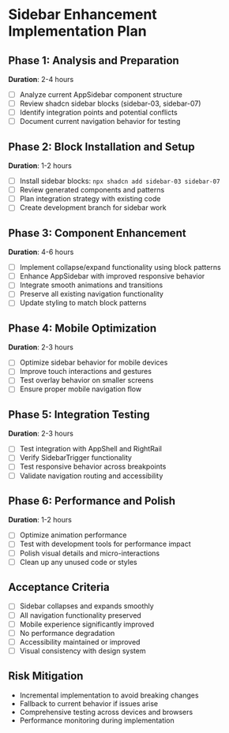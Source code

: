 # Sidebar Enhancement Implementation Plan

## Phase 1: Analysis and Preparation
**Duration**: 2-4 hours
- [ ] Analyze current AppSidebar component structure
- [ ] Review shadcn sidebar blocks (sidebar-03, sidebar-07)
- [ ] Identify integration points and potential conflicts
- [ ] Document current navigation behavior for testing

## Phase 2: Block Installation and Setup
**Duration**: 1-2 hours
- [ ] Install sidebar blocks: `npx shadcn add sidebar-03 sidebar-07`
- [ ] Review generated components and patterns
- [ ] Plan integration strategy with existing code
- [ ] Create development branch for sidebar work

## Phase 3: Component Enhancement
**Duration**: 4-6 hours
- [ ] Implement collapse/expand functionality using block patterns
- [ ] Enhance AppSidebar with improved responsive behavior
- [ ] Integrate smooth animations and transitions
- [ ] Preserve all existing navigation functionality
- [ ] Update styling to match block patterns

## Phase 4: Mobile Optimization
**Duration**: 2-3 hours
- [ ] Optimize sidebar behavior for mobile devices
- [ ] Improve touch interactions and gestures
- [ ] Test overlay behavior on smaller screens
- [ ] Ensure proper mobile navigation flow

## Phase 5: Integration Testing
**Duration**: 2-3 hours
- [ ] Test integration with AppShell and RightRail
- [ ] Verify SidebarTrigger functionality
- [ ] Test responsive behavior across breakpoints
- [ ] Validate navigation routing and accessibility

## Phase 6: Performance and Polish
**Duration**: 1-2 hours
- [ ] Optimize animation performance
- [ ] Test with development tools for performance impact
- [ ] Polish visual details and micro-interactions
- [ ] Clean up any unused code or styles

## Acceptance Criteria
- [ ] Sidebar collapses and expands smoothly
- [ ] All navigation functionality preserved
- [ ] Mobile experience significantly improved
- [ ] No performance degradation
- [ ] Accessibility maintained or improved
- [ ] Visual consistency with design system

## Risk Mitigation
- Incremental implementation to avoid breaking changes
- Fallback to current behavior if issues arise
- Comprehensive testing across devices and browsers
- Performance monitoring during implementation